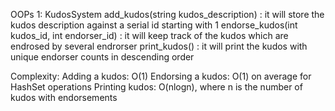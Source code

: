 OOPs 1: KudosSystem 
add_kudos(string kudos_description) : it will store the kudos description against a serial id starting with 1
endorse_kudos(int kudos_id, int endorser_id) : it will keep track of the kudos which are endrosed by several endrorser
print_kudos() : it will print the kudos with unique endorser counts in descending order

Complexity:
Adding a kudos: O(1)
Endorsing a kudos: O(1) on average for HashSet operations
Printing kudos: O(nlogn), where n is the number of kudos with endorsements
